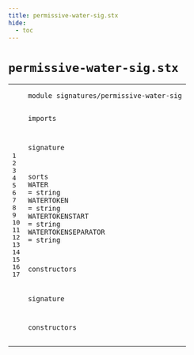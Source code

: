```yaml
---
title: permissive-water-sig.stx
hide:
  - toc
---
```


# `permissive-water-sig.stx`



[pdmosses/metaborg-tiger/org.metaborg.lang.tiger.statix/src-gen/statix/signatures/permissive-water-sig.stx]: https://github.com/pdmosses/metaborg-tiger/blob/master/org.metaborg.lang.tiger.statix/src-gen/statix/signatures/permissive-water-sig.stx "The source file on GitHub"

<div class="stx"><table class="highlighttable"><tbody><tr><td class="linenos"><div class="linenodiv"><pre><span></span>1
2
3
4
5
6
7
8
9
10
11
12
13
14
15
16
17
</pre></div></td>
<td class="code"><pre><code><span class="keyword">module</span> <span id="signatures/permissive-water-sig_7_38" title="Not referenced locally, nor via imports">signatures/permissive-water-sig</span>

<span class="keyword">imports</span>

<span class="keyword">signature</span>

  <span class="keyword">sorts</span>
    <span id="WATER_72_77" title="Not referenced locally, nor via imports">WATER</span> = <span class="keyword">string</span>
    <span id="WATERTOKEN_91_101" title="Not referenced locally, nor via imports">WATERTOKEN</span> = <span class="keyword">string</span>
    <span id="WATERTOKENSTART_115_130" title="Not referenced locally, nor via imports">WATERTOKENSTART</span> = <span class="keyword">string</span>
    <span id="WATERTOKENSEPARATOR_144_163" title="Not referenced locally, nor via imports">WATERTOKENSEPARATOR</span> = <span class="keyword">string</span>

  <span class="keyword">constructors</span>

<span class="keyword">signature</span>

  <span class="keyword">constructors</span>
</code></pre></td></tr></tbody></table></div>